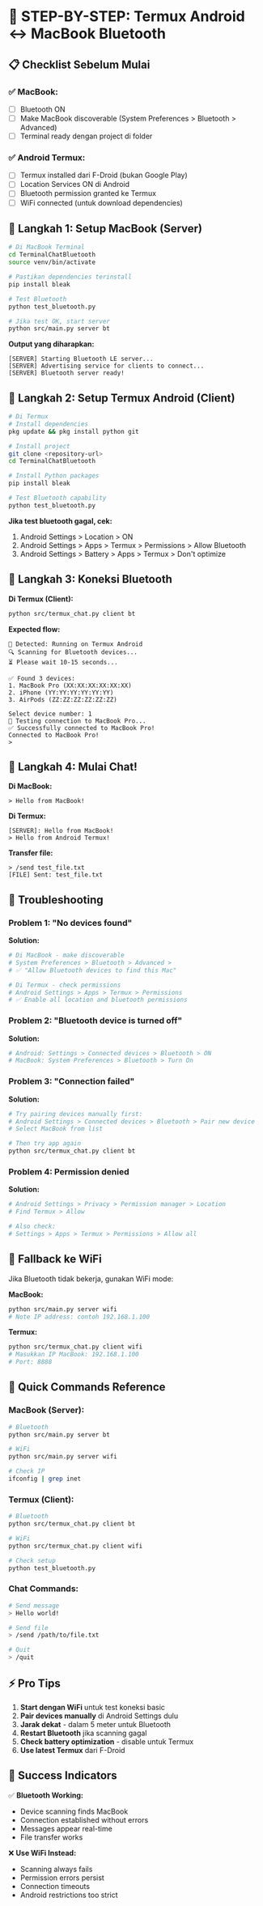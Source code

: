 # 🔵 STEP-BY-STEP: Termux Android ↔ MacBook Bluetooth

## 📋 Checklist Sebelum Mulai

### ✅ MacBook:
- [ ] Bluetooth ON
- [ ] Make MacBook discoverable (System Preferences > Bluetooth > Advanced)
- [ ] Terminal ready dengan project di folder

### ✅ Android Termux:
- [ ] Termux installed dari F-Droid (bukan Google Play)
- [ ] Location Services ON di Android
- [ ] Bluetooth permission granted ke Termux
- [ ] WiFi connected (untuk download dependencies)

## 🚀 Langkah 1: Setup MacBook (Server)

```bash
# Di MacBook Terminal
cd TerminalChatBluetooth
source venv/bin/activate

# Pastikan dependencies terinstall
pip install bleak

# Test Bluetooth
python test_bluetooth.py

# Jika test OK, start server
python src/main.py server bt
```

**Output yang diharapkan:**
```
[SERVER] Starting Bluetooth LE server...
[SERVER] Advertising service for clients to connect...
[SERVER] Bluetooth server ready!
```

## 🤖 Langkah 2: Setup Termux Android (Client)

```bash
# Di Termux
# Install dependencies
pkg update && pkg install python git

# Install project
git clone <repository-url>
cd TerminalChatBluetooth

# Install Python packages
pip install bleak

# Test Bluetooth capability
python test_bluetooth.py
```

**Jika test bluetooth gagal, cek:**
1. Android Settings > Location > ON
2. Android Settings > Apps > Termux > Permissions > Allow Bluetooth
3. Android Settings > Battery > Apps > Termux > Don't optimize

## 🔗 Langkah 3: Koneksi Bluetooth

**Di Termux (Client):**
```bash
python src/termux_chat.py client bt
```

**Expected flow:**
```
🤖 Detected: Running on Termux Android
🔍 Scanning for Bluetooth devices...
⏳ Please wait 10-15 seconds...

✅ Found 3 devices:
1. MacBook Pro (XX:XX:XX:XX:XX:XX)
2. iPhone (YY:YY:YY:YY:YY:YY)
3. AirPods (ZZ:ZZ:ZZ:ZZ:ZZ:ZZ)

Select device number: 1
🔄 Testing connection to MacBook Pro...
✅ Successfully connected to MacBook Pro!
Connected to MacBook Pro!
> 
```

## 💬 Langkah 4: Mulai Chat!

**Di MacBook:**
```
> Hello from MacBook!
```

**Di Termux:**
```
[SERVER]: Hello from MacBook!
> Hello from Android Termux!
```

**Transfer file:**
```
> /send test_file.txt
[FILE] Sent: test_file.txt
```

## 🐛 Troubleshooting

### Problem 1: "No devices found"
**Solution:**
```bash
# Di MacBook - make discoverable
# System Preferences > Bluetooth > Advanced > 
# ✅ "Allow Bluetooth devices to find this Mac"

# Di Termux - check permissions
# Android Settings > Apps > Termux > Permissions
# ✅ Enable all location and bluetooth permissions
```

### Problem 2: "Bluetooth device is turned off"
**Solution:**
```bash
# Android: Settings > Connected devices > Bluetooth > ON
# MacBook: System Preferences > Bluetooth > Turn On
```

### Problem 3: "Connection failed"
**Solution:**
```bash
# Try pairing devices manually first:
# Android Settings > Connected devices > Bluetooth > Pair new device
# Select MacBook from list

# Then try app again
python src/termux_chat.py client bt
```

### Problem 4: Permission denied
**Solution:**
```bash
# Android Settings > Privacy > Permission manager > Location
# Find Termux > Allow

# Also check:
# Settings > Apps > Termux > Permissions > Allow all
```

## 🔄 Fallback ke WiFi

Jika Bluetooth tidak bekerja, gunakan WiFi mode:

**MacBook:**
```bash
python src/main.py server wifi
# Note IP address: contoh 192.168.1.100
```

**Termux:**
```bash
python src/termux_chat.py client wifi
# Masukkan IP MacBook: 192.168.1.100
# Port: 8888
```

## 📱 Quick Commands Reference

### MacBook (Server):
```bash
# Bluetooth
python src/main.py server bt

# WiFi
python src/main.py server wifi

# Check IP
ifconfig | grep inet
```

### Termux (Client):
```bash
# Bluetooth  
python src/termux_chat.py client bt

# WiFi
python src/termux_chat.py client wifi

# Check setup
python test_bluetooth.py
```

### Chat Commands:
```bash
# Send message
> Hello world!

# Send file
> /send /path/to/file.txt

# Quit
> /quit
```

## ⚡ Pro Tips

1. **Start dengan WiFi** untuk test koneksi basic
2. **Pair devices manually** di Android Settings dulu
3. **Jarak dekat** - dalam 5 meter untuk Bluetooth
4. **Restart Bluetooth** jika scanning gagal
5. **Check battery optimization** - disable untuk Termux
6. **Use latest Termux** dari F-Droid

## 🎯 Success Indicators

✅ **Bluetooth Working:**
- Device scanning finds MacBook
- Connection established without errors
- Messages appear real-time
- File transfer works

❌ **Use WiFi Instead:**
- Scanning always fails
- Permission errors persist  
- Connection timeouts
- Android restrictions too strict
